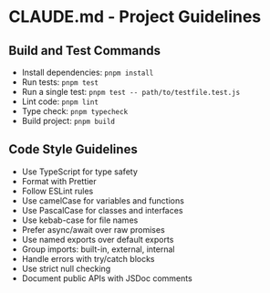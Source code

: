 # CLAUDE.md - Project Guidelines

## Build and Test Commands
- Install dependencies: `pnpm install`
- Run tests: `pnpm test`
- Run a single test: `pnpm test -- path/to/testfile.test.js`
- Lint code: `pnpm lint`
- Type check: `pnpm typecheck`
- Build project: `pnpm build`

## Code Style Guidelines
- Use TypeScript for type safety
- Format with Prettier
- Follow ESLint rules
- Use camelCase for variables and functions
- Use PascalCase for classes and interfaces
- Use kebab-case for file names
- Prefer async/await over raw promises
- Use named exports over default exports
- Group imports: built-in, external, internal
- Handle errors with try/catch blocks
- Use strict null checking
- Document public APIs with JSDoc comments